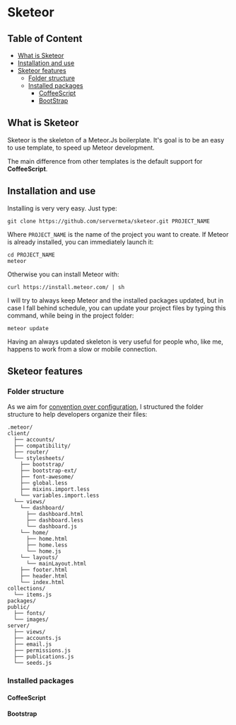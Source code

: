 Sketeor
=======
## Table of Content

- [What is Sketeor](#What-is-Sketeor)
- [Installation and use](#Installation-and-use) 
- [Sketeor features](#Sketeor-features)
  - [Folder structure](#Folder-structure)
  - [Installed packages](#Installed-packages)
    - [CoffeeScript](#coffeescript)
    - [BootStrap](#bootstrap)




## What is Sketeor

Sketeor is the skeleton of a Meteor.Js boilerplate. It's goal is to be an easy to use template, to speed up Meteor development.

The main difference from other templates is the default support for **CoffeeScript**.

## Installation and use

Installing is very very easy. Just type:

`git clone https://github.com/servermeta/sketeor.git PROJECT_NAME`

Where `PROJECT_NAME` is the name of the project you want to create. If Meteor is already installed, you can immediately launch it:

```
cd PROJECT_NAME
meteor
```

Otherwise you can install Meteor with:

```
curl https://install.meteor.com/ | sh
```

I will try to always keep Meteor and the installed packages updated, but in case I fall behind schedule, you can update your project files by typing this command, while being in the project folder:

`meteor update`

Having an always updated skeleton is very useful for people who, like me, happens to work from a slow or mobile connection.

## Sketeor features

### Folder structure

As we aim for [convention over configuration](http://en.wikipedia.org/wiki/Convention_over_configuration), I structured the folder structure to help developers organize their files:


```
.meteor/
client/
  ├── accounts/
  ├── compatibility/
  ├── router/
  └── stylesheets/
    ├── bootstrap/
    ├── bootstrap-ext/
    ├── font-awesome/
    ├── global.less
    ├── mixins.import.less
    └── variables.import.less
  └── views/
    └── dashboard/
      ├── dashboard.html
      ├── dashboard.less
      └── dashboard.js
    └── home/
      ├── home.html
      ├── home.less
      └── home.js
    └── layouts/
      └── mainLayout.html
    ├── footer.html
    ├── header.html
    └── index.html
collections/
  └── items.js
packages/
public/
  ├── fonts/
  └── images/
server/
  ├── views/
  ├── accounts.js
  ├── email.js
  ├── permissions.js
  ├── publications.js
  └── seeds.js
```


### Installed packages

#### CoffeeScript

#### Bootstrap

